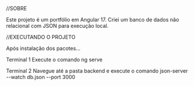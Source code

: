 //SOBRE

Este projeto é um portfólio em Angular 17. 
Criei um banco de dados não relacional com JSON para execução local.



//EXECUTANDO O PROJETO

Após instalação dos pacotes...

Terminal 1
Execute o comando ng serve

Terminal 2
Navegue até a pasta backend e execute o comando json-server --watch db.json --port 3000
